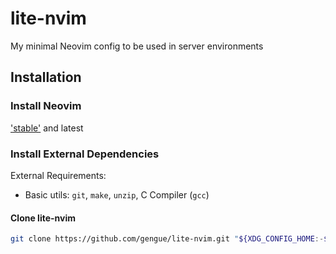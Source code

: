 # lite-nvim

My minimal Neovim config to be used in server environments

## Installation

### Install Neovim

['stable'](https://github.com/neovim/neovim/releases/tag/stable) and latest

### Install External Dependencies

External Requirements:
- Basic utils: `git`, `make`, `unzip`, C Compiler (`gcc`)

#### Clone lite-nvim

```sh
git clone https://github.com/gengue/lite-nvim.git "${XDG_CONFIG_HOME:-$HOME/.config}"/nvim
```


